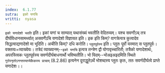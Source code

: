 ```yaml
---
index:  6.1.77
sutra:  इको यणचि
vritti:  nyasa
---
```


`इको यणादेशो भवति` इति। इकां यणां च साम्यात् यथासंख्यं भवतीति वेदितव्यम्। यश्च सवर्णोऽच् तत्र दीर्घविधानसामर्थ्यात् असवर्णेऽचि यणादेशो विज्ञायत इति। इक इति किम्? वागत्रेत्यत्र कुत्वादेव सिद्धत्वाद्यणादेशो मा भूदिति। अचीति किम्? दधि करोति।
`प्लुतपूर्वस्य` इति। प्लुतः पूर्वो यस्मात् स प्लुतपूर्वः। वक्तव्यः=व्याख्येयः। तत्रेदं व्याख्यानम्--`इको यणचि` इत्यत्र तन्त्रेण द्वौ योगावृच्चारितौ; तत्रैको यणादेशार्थः, अपरस्त्विकः प्लुतपूर्वस्य सवर्णदीर्घबाधनार्थो भविष्यतीति। भो यिदम्--भोअइअइदमिति स्थिते `गुरोरनृतोऽनन्तस्याप्येकैकस्य प्राचाम्` (8.2.86) इत्यनेन दूराद्धूतेऽर्थे भोशब्दस्य प्लुतः कृतः, ततः सवर्णदीर्घत्वे प्राप्ते यणादेशः।।

